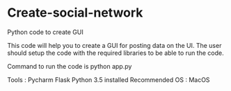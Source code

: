 # Create-social-network
Python code to create GUI

This code will help you to create a GUI for posting data on the UI. 
The user should setup the code with the required libraries to be able to run the code.


Command to run the code is 
python app.py 

Tools :
Pycharm
Flask
Python 3.5 installed
Recommended OS : MacOS
